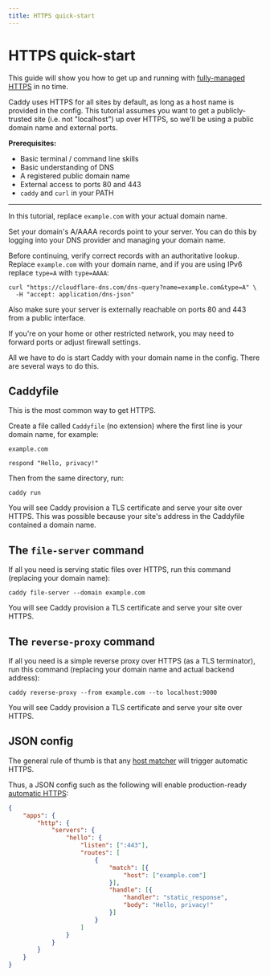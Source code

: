 ```yaml
---
title: HTTPS quick-start
---
```


# HTTPS quick-start

This guide will show you how to get up and running with [fully-managed HTTPS](/docs/automatic-https) in no time.

<aside class="tip">
	Caddy uses HTTPS for all sites by default, as long as a host name is provided in the config. This tutorial assumes you want to get a publicly-trusted site (i.e. not "localhost") up over HTTPS, so we'll be using a public domain name and external ports.
</aside>

**Prerequisites:**
- Basic terminal / command line skills
- Basic understanding of DNS
- A registered public domain name
- External access to ports 80 and 443
- `caddy` and `curl` in your PATH

---

In this tutorial, replace `example.com` with your actual domain name.

Set your domain's A/AAAA records point to your server. You can do this by logging into your DNS provider and managing your domain name.

Before continuing, verify correct records with an authoritative lookup. Replace `example.com` with your domain name, and if you are using IPv6 replace `type=A` with `type=AAAA`:

<pre><code class="cmd bash">curl "https://cloudflare-dns.com/dns-query?name=example.com&type=A" \
  -H "accept: application/dns-json"</code></pre>

Also make sure your server is externally reachable on ports 80 and 443 from a public interface.

<aside class="tip">If you're on your home or other restricted network, you may need to forward ports or adjust firewall settings.</aside>

All we have to do is start Caddy with your domain name in the config. There are several ways to do this.

## Caddyfile

This is the most common way to get HTTPS.

Create a file called `Caddyfile` (no extension) where the first line is your domain name, for example:

```caddy
example.com

respond "Hello, privacy!"
```

Then from the same directory, run:

<pre><code class="cmd bash">caddy run</code></pre>

You will see Caddy provision a TLS certificate and serve your site over HTTPS. This was possible because your site's address in the Caddyfile contained a domain name.


## The `file-server` command

If all you need is serving static files over HTTPS, run this command (replacing your domain name):

<pre><code class="cmd bash">caddy file-server --domain example.com</code></pre>

You will see Caddy provision a TLS certificate and serve your site over HTTPS.


## The `reverse-proxy` command

If all you need is a simple reverse proxy over HTTPS (as a TLS terminator), run this command (replacing your domain name and actual backend address):

<pre><code class="cmd bash">caddy reverse-proxy --from example.com --to localhost:9000</code></pre>

You will see Caddy provision a TLS certificate and serve your site over HTTPS.


## JSON config

The general rule of thumb is that any [host matcher](/docs/json/apps/http/servers/routes/match/host/) will trigger automatic HTTPS.

Thus, a JSON config such as the following will enable production-ready [automatic HTTPS](/docs/automatic-https):

```json
{
	"apps": {
		"http": {
			"servers": {
				"hello": {
					"listen": [":443"],
					"routes": [
						{
							"match": [{
								"host": ["example.com"]
							}],
							"handle": [{
								"handler": "static_response",
								"body": "Hello, privacy!"
							}]
						}
					]
				}
			}
		}
	}
}
```